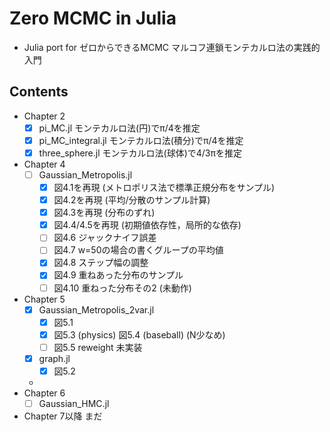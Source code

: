 # Zero MCMC in Julia

- Julia port for ゼロからできるMCMC マルコフ連鎖モンテカルロ法の実践的入門

## Contents

- Chapter 2
    - [x] pi_MC.jl モンテカルロ法(円)でπ/4を推定
    - [x] pi_MC_integral.jl モンテカルロ法(積分)でπ/4を推定
    - [x] three_sphere.jl モンテカルロ法(球体)で4/3πを推定
- Chapter 4
    - [ ] Gaussian_Metropolis.jl 
        - [x] 図4.1を再現 (メトロポリス法で標準正規分布をサンプル)
        - [x] 図4.2を再現 (平均/分散のサンプル計算)
        - [x] 図4.3を再現 (分布のずれ)
        - [x] 図4.4/4.5を再現 (初期値依存性，局所的な依存)
        - [ ] 図4.6 ジャックナイフ誤差
        - [ ] 図4.7 w=50の場合の書くグループの平均値
        - [x] 図4.8 ステップ幅の調整
        - [x] 図4.9 重ねあった分布のサンプル
        - [ ] 図4.10 重ねった分布その2 (未動作)
- Chapter 5
    - [x] Gaussian_Metropolis_2var.jl
        - [x] 図5.1
        - [x] 図5.3 (physics) 図5.4 (baseball) (N少なめ)
        - [ ] 図5.5 reweight 未実装
    - [x] graph.jl
        - [x] 図5.2
    - 
- Chapter 6
    - [ ] Gaussian_HMC.jl
- Chapter 7以降 まだ